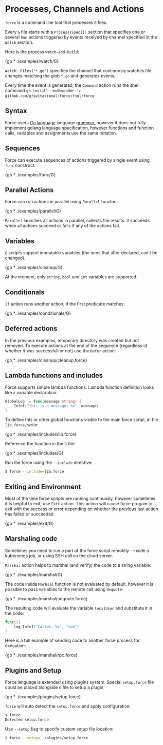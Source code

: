 # Processes, Channels and Actions

`force` is a command line tool that processes `G` files.

Every `G` file starts with a `Process(Spec{})` section that specifies one or several `Run`
actions triggered by events received by channel specified in the `Watch` section.

Here is the process `watch-and-build`:

{go * ./examples/watch/G}

`Watch: Files("*.go")` specifies the channel that continuosly watches file
changes matching the glob `*.go` and generates events.

Every time the event is generated, the `Command` action runs the shell
command `go install -mod=vendor -v github.com/gravitational/force/tool/force`.

## Syntax

Force users [Go language](https://golang.org) language [grammar](https://golang.org/ref/spec),
however it does not fully implement golang language specification, however
functions and function calls, variables and assignments use the same notation.

## Sequences

Force can execute sequences of actions triggered by single event using `func`
construct:

{go * ./examples/func/G}

## Parallel Actions

Force can run actions in parallel using `Parallel` functon:

{go * ./examples/parallel/G}

`Parallel` launches all actions in parallel, collects the results. It succeeds
when all actions succeed or fails if any of the actions fail.


## Variables

`G` scripts support immutable variables (the ones that after declared,
can't be changed).

{go * ./examples/cleanup/G}

At the moment, only `string`, `bool` and `int` variables are supported.

## Conditionals

`If` action runs another action, if the first predicate matches:

{go * ./examples/conditionals/G}

## Deferred actions

In the previous examples, temporary directory was created but not removed.
To execute actions at the end of the sequence (regardless of whether
it was successfull or not) use the `Defer` action:


{go * ./examples/cleanup/cleanup.force}

## Lambda functions and includes

Force supports simple lambda functions. Lambda function definition
looks like a variable declaration.

```go
GlobalLog := func(message string) {
    Infof("this is a message: %v", message)
}
```

To define this or other global functions visible to the main force script,
in file `lib.force`, write:

{go * ./examples/includes/lib.force}

Reference the function in the `G` file:

{go * ./examples/includes/G}

Run the force using the `--include` directive:

```bash
$ force --include=lib.force
```

## Exiting and Environment

Most of the time force scripts are running continuosly, however
sometimes it is helpful to exit, use `Exit` action. This action
will cause force progam to exit with the success or error depending
on whether the previous last action has failed or succeeded.

{go * ./examples/exit/G}

## Marshaling code

Sometimes you need to run a part of the force script remotely - inside a kubernetes job,
or using SSH call on the cloud server.

`Marshal` action helps to marshal (and verify) the code to a string variable:

{go * ./examples/marshal/G}

The code inside `Marhsal` function is not evaluated by default, however it is possible
to pass variables to the remote call using `Unquote`:

{go * ./examples/marshal/unquote.force}


The resulting code will evaluate the variable `localUser` and substitute
it in the code:

```go
func(){
    log.Infof("Caller: %v", "bob")
}
```

Here is a full example of sending code to another force process for
execution:

{go * ./examples/marshal/rpc.force}

## Plugins and Setup

Force language is extended using plugins system. Special `setup.force` file
could be placed alongside `G` file to setup a plugin:

{go * ./examples/plugins/setup.force}

`force` will auto detect the `setup.force` and apply configuration:

```bash
$ force
Detected setup.force
```

Use `--setup` flag to specify custom setup file location:

```bash
$ force --setup=../plugins/setup.force
```
